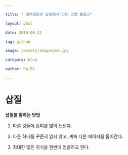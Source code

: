 ---
title: " 일주일동안 삽질해서 만든 깃헙 블로그"
layout: post
date: 2019-08-12
tag: github
image: /assets/images/me.jpg
category: blog
author: Ra-Eh
---

<h1> 삽질 </h1>

**삽질을 잘하는 방법**

1.  다른 것들에 흥미를 많이 느낀다.
2.  다른 하나를 꾸준히 읽지 않고, 계속 다른 페이지를 들어간다.
3.  최대한 많은 지식을 한번에 얻을려고 한다.

